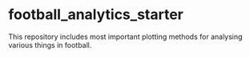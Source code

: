 # football_analytics_starter

This repository includes most important plotting methods for analysing various things in football.
